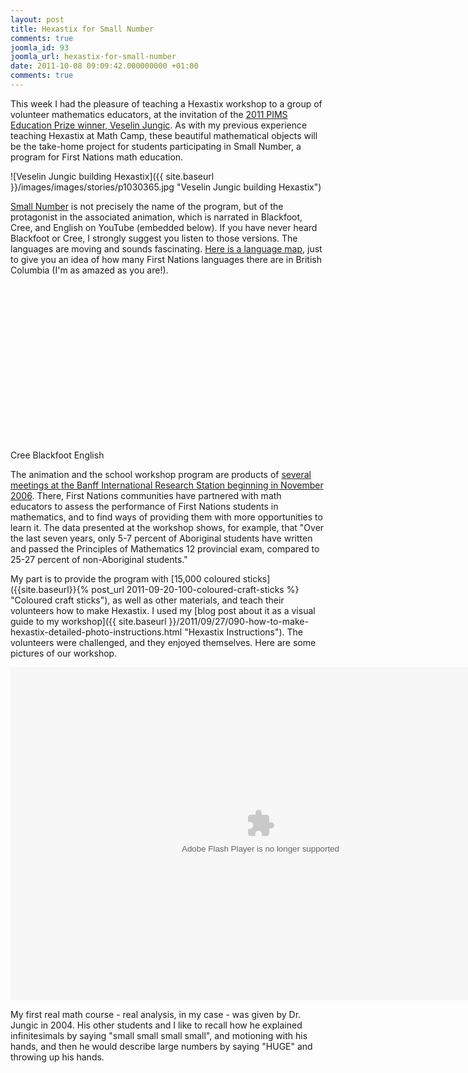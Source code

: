 ```yaml
---
layout: post
title: Hexastix for Small Number
comments: true
joomla_id: 93
joomla_url: hexastix-for-small-number
date: 2011-10-08 09:09:42.000000000 +01:00
comments: true
---
```


This week I had the pleasure of teaching a Hexastix workshop to a group of
volunteer mathematics educators, at the invitation of the [2011 PIMS Education
Prize winner, Veselin
Jungic](http://www.pims.math.ca/news/sfus-veselin-jungic-awarded-2011-pims-education-prize
"2011 PIMS Education Prize winner, Veselin Jungic").  As with my previous
experience teaching Hexastix at Math Camp, these beautiful mathematical objects
will be the take-home project for students participating in Small Number, a
program for First Nations math education.

![Veselin Jungic building Hexastix]({{ site.baseurl }}/images/images/stories/p1030365.jpg "Veselin Jungic building Hexastix")

[Small Number](http://people.math.sfu.ca/~vjungic/SmallNumber.html "Small
Number") is not precisely the name of the program, but of the protagonist in the
associated animation, which is narrated in Blackfoot, Cree, and English on
YouTube (embedded below). If you have never heard Blackfoot or Cree, I strongly
suggest you listen to those versions. The languages are moving and sounds
fascinating. [Here is a language map](http://maps.fphlcc.ca/ "First Nation's
Languages"), just to give you an idea of how many First Nations languages there
are in British Columbia (I'm as amazed as you are!).

<object width="200" height="131"><embed type="application/x-shockwave-flash" width="200" height="131" src="http://www.youtube.com/v/kthi--SH2Nk?version=3&amp;hl=en_US&amp;rel=0" allowscriptaccess="always" allowfullscreen="true"> <span style="white-space: pre;"></span> </object> <object width="200" height="131"> <embed type="application/x-shockwave-flash" width="200" height="131" src="http://www.youtube.com/v/lEmNuqAH5wU?version=3&amp;hl=en_US&amp;rel=0" allowscriptaccess="always" allowfullscreen="true"> <span style="white-space: pre;"></span> </object> <object width="200" height="131"> <embed type="application/x-shockwave-flash" width="200" height="131" src="http://www.youtube.com/v/gi0-2-vfh58?version=3&amp;hl=en_US&amp;rel=0" allowscriptaccess="always" allowfullscreen="true">  
Cree <span style="white-space:pre"></span> Blackfoot <span style="white-space:pre"></span> English</object>

The animation and the school workshop program are products of [several meetings
at the Banff International Research Station beginning in November
2006](http://www.birs.ca/events/2009/5-day-workshops/09w5078 "First Nations Math
at BIRS").  There, First Nations communities have partnered with math
educators to assess the performance of First Nations students in mathematics,
and to find ways of providing them with more opportunities to learn it.  The
data presented at the workshop shows, for example, that "Over the last seven
years, only 5-7 percent of Aboriginal students have written and passed the
Principles of Mathematics 12 provincial exam, compared to 25-27 percent of
non-Aboriginal students."

My part is to provide the program with [15,000 coloured sticks]({{site.baseurl}}{% post_url
2011-09-20-100-coloured-craft-sticks %} "Coloured craft sticks"), as
well as other materials, and teach their volunteers how to make Hexastix. I
used my [blog post about it as a visual guide to my workshop]({{ site.baseurl
}}/2011/09/27/090-how-to-make-hexastix-detailed-photo-instructions.html
"Hexastix Instructions").  The volunteers were challenged, and they enjoyed
themselves.  Here are some pictures of our workshop.

<embed type="application/x-shockwave-flash" width="800" height="533"
src="https://picasaweb.google.com/s/c/bin/slideshow.swf"
flashvars="host=picasaweb.google.com&amp;hl=en_US&amp;feat=flashalbum&amp;RGB=0x000000&amp;feed=https%3A%2F%2Fpicasaweb.google.com%2Fdata%2Ffeed%2Fapi%2Fuser%2Falejandro.erickson%2Falbumid%2F5662705795522245153%3Falt%3Drss%26kind%3Dphoto%26hl%3Den_US"
pluginspage="http://www.macromedia.com/go/getflashplayer">

My first real math course - real analysis, in my case - was given by Dr. Jungic
in 2004.  His other students and I like to recall how he explained
infinitesimals by saying "small small small small", and motioning with his
hands, and then he would describe large numbers by saying "HUGE" and throwing up
his hands.
